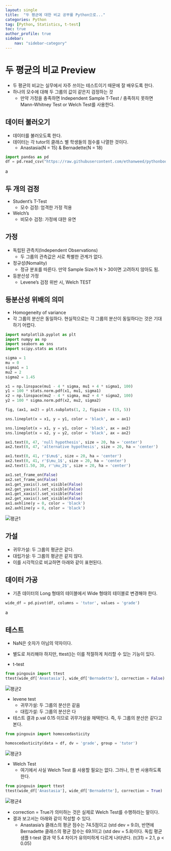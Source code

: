 ```yaml
---
layout: single
title:  "두 평균에 대한 비교 공부를 Python으로..."
categories: Python
tag: [Python, Statistics, t-test]
toc: true
author_profile: true
sidebar:
    nav: "sidebar-category"
---
```


# 두 평균의 비교 Preview

- 두 평균의 비교는 실무에서 자주 쓰이는 테스트이기 때문에 잘 배우도록 한다.
- 하나의 모수에 대해 두 그룹의 값이 같은지 검정하는 것
    - 만약 가정을 충족하면 Independent Sample T-Test / 충족하지 못하면 Mann-Whitney Test or Welch Test를 사용한다.

## 데이터 불러오기

- 데이터를 불러오도록 한다.
- 데이터는 각 tutor의 클래스 별 학생들의 점수를 나열한 것이다.
    - Anastasia(N = 15) & Bernadette(N = 18)

```python
import pandas as pd
df = pd.read_csv("https://raw.githubusercontent.com/ethanweed/pythonbook/main/Data/harpo.csv")
```

a

## 두 개의 검정

- Student’s T-Test
    - 모수 검정: 엄격한 가정 적용
- Welch’s
    - 비모수 검정: 가정에 대한 유연

## 가정

- 독립된 관측치(Independent Observations)
    - 두 그룹의 관측값은 서로 특별한 관계가 없다.
- 정규성(Nomality)
    - 정규 분포를 따른다. 만약 Sample Size가 N > 30이면 고려하지 않아도 됨.
- 등분산성 가정
    - Levene’s 검정 위반 시, Welch TEST

## 등분산성 위배의 의미

- Homogeneity of variance
- 각 그룹의 분산은 동일하다. 현실적으로는 각 그룹의 분산이 동일하다는 것은 기대하기 어렵다.

```python
import matplotlib.pyplot as plt
import numpy as np
import seaborn as sns
import scipy.stats as stats

sigma = 1
mu = 0
sigma1 = 1
mu2 = 2
sigma2 = 1.45

x1 = np.linspace(mu1 - 4 * sigma, mu1 + 4 * sigma1, 100)
y1 = 100 * stats.norm.pdf(x1, mu1, sigma1)
x2 = np.linspace(mu2 - 4 * sigma, mu2 + 4 * sigma2, 100)
y2 = 100 * sigma.norm.pdf(x2, mu2, sigma2)

fig, (ax1, ax2) = plt.subplots(1, 2, figsize = (15, 5))

sns.lineplot(x = x1, y = y1, color = 'black', ax = ax1)

sns.lineplot(x = x1, y = y1, color = 'black', ax = ax2)
sns.lineplot(x = x2, y = y2, color = 'black', ax = ax2)

ax1.text(0, 47, 'null hypothesis', size = 20, ha = 'center')
ax2.text(0, 47, 'alternative hypothesis', size = 20, ha = 'center')

ax1.text(0, 41, r'$\mu$', size = 20, ha = 'center')
ax2.text(0, 41, r'$\mu_1$', size = 20, ha = 'center')
ax2.text(1.50, 30, r'\mu_2$', size = 20, ha = 'center')

ax1.set_frame_on(False)
ax2.set_frame_on(False)
ax1.get_yaxis().set_visible(False)
ax2.get_yaxis().set_visible(False)
ax1.get_xaxis().set_visible(False)
ax2.get_xaxis().set_visible(False)
ax1.axhline(y = 0, color = 'black')
ax2.axhline(y = 0, color = 'black')
```

![평균1](https://user-images.githubusercontent.com/130429032/234798884-18fceb04-fc24-4e74-9ab2-482665ecb64e.png)

## 가설

- 귀무가설: 두 그룹의 평균은 같다.
- 대립가설: 두 그룹의 평균은 같지 않다.
- 이를 시각적으로 비교하면 아래와 같이 표현된다.

## 데이터 가공

- 기존 데이터의 Long 형태의 테이블에서 Wide 형태의 테이블로 변경해야 한다.

```python
wide_df = pd.pivot(df, columns = 'tutor', values = 'grade')
```

a

## 테스트

- NaN은 숫자가 아님의 약자이다.
- 별도로 처리해야 하지만, ttest()는 이를 적절하게 처리할 수 있는 기능이 있다.

- t-test

```python
from pingouin import ttest
ttest(wide_df['Anastasia'], wide_df['Bernadette'], correction = False)
```

![평균2](https://user-images.githubusercontent.com/130429032/234798889-3a13752c-8234-4158-a2d5-98e2c1ac7e67.png)

- levene test
    - 귀무가설: 두 그룹의 분산은 같음
    - 대립가설: 두 그룹의 분산은 다
- 테스트 결과 p.val 0.15 이므로 귀무가설을 채택한다. 즉, 두 그룹의 분산은 같다고 본다.

```python
from pingouin import homoscedasticity

homoscedasticity(data = df, dv = 'grade', group = 'tutor')
```

![평균3](https://user-images.githubusercontent.com/130429032/234798893-d8d86ee0-f2fa-4a1e-b13a-0f0418461305.png)

- Welch Test
    - 여기에서 사실 Welch Test 를 사용할 필요는 없다. 그러나, 한 번 사용하도록 한다.

```python
from pingouin import ttest
ttest(wide_df['Anastasia'], wide_df['Bernadette'], correction = True)
```

![평균4](https://user-images.githubusercontent.com/130429032/234798907-91cec84d-8894-44a8-b967-fc81d7da7b24.png)

- correction = True가 의미하는 것은 실제로 Welch Test를 수행하라는 말이다.
- 결과 보고서는 아래와 같이 작성할 수 있다.
    - Anastasia’s 클래스의 평균 점수는 74.5점이고 (std dev = 9.0), 반면에 Bernadette 클래스의 평균 점수는 69.1이고 (std dev = 5.8)이다. 독립 평균 샘플 t-test 결과 약 5.4 차이가 유의미하게 다르게 나타낸다. (t(31) = 2.1, p < 0.05)